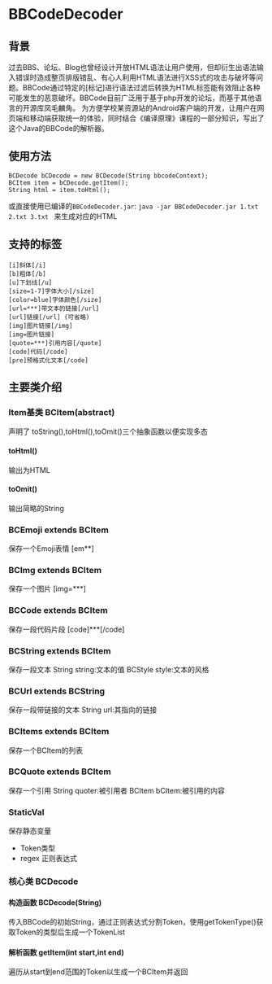 ﻿# BBCodeDecoder

## 背景
过去BBS、论坛、Blog也曾经设计开放HTML语法让用户使用，但却衍生出语法输入错误时造成整页排版错乱、有心人利用HTML语法进行XSS式的攻击与破坏等问题。BBCode通过特定的[标记]进行语法过滤后转换为HTML标签能有效阻止各种可能发生的恶意破坏。BBCode目前广泛用于基于php开发的论坛，而基于其他语言的开源库凤毛麟角。
为方便学校某资源站的Android客户端的开发，让用户在网页端和移动端获取统一的体验，同时结合《编译原理》课程的一部分知识，写出了这个Java的BBCode的解析器。

## 使用方法

	BCDecode bCDecode = new BCDecode(String bbcodeContext);
	BCItem item = bCDecode.getItem();
	String html = item.toHtml();

或直接使用已编译的`BBCodeDecoder.jar`:
`java -jar BBCodeDecoder.jar 1.txt 2.txt 3.txt `
来生成对应的HTML

## 支持的标签

    [i]斜体[/i]
    [b]粗体[/b]
    [u]下划线[/u]
    [size=1-7]字体大小[/size]
    [color=blue]字体颜色[/size]
    [url=***]带文本的链接[/url]
    [url]链接[/url] (可省略)
    [img]图片链接[/img]
    [img=图片链接]
    [quote=***]引用内容[/quote]
    [code]代码[/code]
    [pre]预格式化文本[/code]

## 主要类介绍

### Item基类 BCItem(abstract)

声明了 toString(),toHtml(),toOmit()三个抽象函数以便实现多态
#### toHtml()
输出为HTML
#### toOmit()
输出简略的String

### BCEmoji extends BCItem

保存一个Emoji表情 [em**]

### BCImg extends BCItem

保存一个图片 [img=***]

### BCCode extends BCItem

保存一段代码片段 [code]***[/code]

### BCString extends BCItem

保存一段文本 
String string:文本的值
BCStyle style:文本的风格

### BCUrl extends BCString

保存一段带链接的文本 
String url:其指向的链接

### BCItems extends BCItem

保存一个BCItem的列表

### BCQuote extends BCItem

保存一个引用
String quoter:被引用者
BCItem bCItem:被引用的内容

### StaticVal

保存静态变量
* Token类型
* regex 正则表达式

### 核心类 BCDecode

#### 构造函数 BCDecode(String)
传入BBCode的初始String，通过正则表达式分割Token，使用getTokenType()获取Token的类型后生成一个TokenList
#### 解析函数 getItem(int start,int end)
遍历从start到end范围的Token以生成一个BCItem并返回
